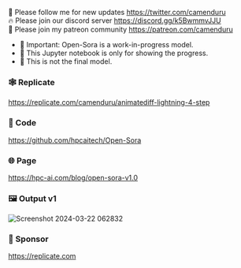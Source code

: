 🐣 Please follow me for new updates https://twitter.com/camenduru <br />
🔥 Please join our discord server https://discord.gg/k5BwmmvJJU <br />
🥳 Please join my patreon community https://patreon.com/camenduru <br />

- 🚦 Important: Open-Sora is a work-in-progress model. 
- 🚦 This Jupyter notebook is only for showing the progress. 
- 🚦 This is not the final model.

### 🕸 Replicate
https://replicate.com/camenduru/animatediff-lightning-4-step

### 🧬 Code
https://github.com/hpcaitech/Open-Sora

### 🌐 Page
https://hpc-ai.com/blog/open-sora-v1.0

### 🖼 Output v1
![Screenshot 2024-03-22 062832](https://github.com/camenduru/open-sora-replicate/assets/54370274/4ef8c951-2a1b-489b-aad0-29fcb946eae0)

### 🏢 Sponsor
https://replicate.com
